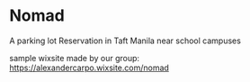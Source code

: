 # Nomad

 A parking lot Reservation in Taft Manila near school campuses

sample wixsite made by our group: https://alexandercarpo.wixsite.com/nomad
